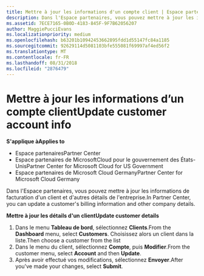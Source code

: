 ```yaml
---
title: Mettre à jour les informations d'un compte client | Espace partenaires
description: Dans l'Espace partenaires, vous pouvez mettre à jour les informations de facturation d'un client et d'autres détails de l'entreprise.
ms.assetid: 7ECE7165-0B0D-4183-845F-9F7B62056207
author: MaggiePucciEvans
ms.localizationpriority: medium
ms.openlocfilehash: b63201b10942453662895fdd1d55147fc84a1185
ms.sourcegitcommit: 92629114d5081103bfe555081f69997af4ed56f2
ms.translationtype: MT
ms.contentlocale: fr-FR
ms.lasthandoff: 08/31/2018
ms.locfileid: "2876479"
---
```

# <a name="update-customer-account-info"></a><span data-ttu-id="40724-103">Mettre à jour les informations d’un compte client</span><span class="sxs-lookup"><span data-stu-id="40724-103">Update customer account info</span></span>

**<span data-ttu-id="40724-104">S'applique à</span><span class="sxs-lookup"><span data-stu-id="40724-104">Applies to</span></span>**

-  <span data-ttu-id="40724-105">Espace partenaires</span><span class="sxs-lookup"><span data-stu-id="40724-105">Partner Center</span></span>
-  <span data-ttu-id="40724-106">Espace partenaires de MicrosoftCloud pour le gouvernement des États-Unis</span><span class="sxs-lookup"><span data-stu-id="40724-106">Partner Center for Microsoft Cloud for US Government</span></span>
-  <span data-ttu-id="40724-107">Espace partenaires de Microsoft Cloud Germany</span><span class="sxs-lookup"><span data-stu-id="40724-107">Partner Center for Microsoft Cloud Germany</span></span>

<span data-ttu-id="40724-108">Dans l'Espace partenaires, vous pouvez mettre à jour les informations de facturation d'un client et d'autres détails de l'entreprise.</span><span class="sxs-lookup"><span data-stu-id="40724-108">In Partner Center, you can update a customer's billing information and other company details.</span></span>

**<span data-ttu-id="40724-109">Mettre à jour les détails d'un client</span><span class="sxs-lookup"><span data-stu-id="40724-109">Update customer details</span></span>**

1.  <span data-ttu-id="40724-110">Dans le menu **Tableau de bord**, sélectionnez **Clients**.</span><span class="sxs-lookup"><span data-stu-id="40724-110">From the **Dashboard** menu, select **Customers**.</span></span> <span data-ttu-id="40724-111">Choisissez alors un client dans la liste.</span><span class="sxs-lookup"><span data-stu-id="40724-111">Then choose a customer from the list</span></span>
2.  <span data-ttu-id="40724-112">Dans le menu du client, sélectionnez **Compte**, puis **Modifier**.</span><span class="sxs-lookup"><span data-stu-id="40724-112">From the customer menu, select **Account** and then **Update**.</span></span>
3.  <span data-ttu-id="40724-113">Après avoir effectué vos modifications, sélectionnez **Envoyer**.</span><span class="sxs-lookup"><span data-stu-id="40724-113">After you've made your changes, select **Submit**.</span></span>

 

 



